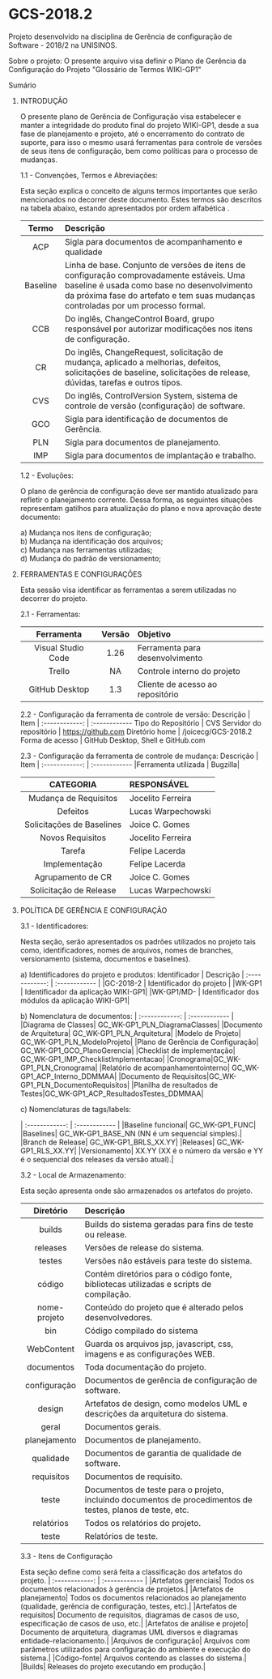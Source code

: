 # GCS-2018.2

Projeto desenvolvido na disciplina de Gerência de configuração de Software - 2018/2 na UNISINOS.

Sobre o projeto:
O presente arquivo visa definir o Plano de Gerência da Configuração do Projeto "Glossário de Termos WIKI-GP1"

Sumário



1. INTRODUÇÃO

	O presente plano de Gerência de Configuração visa estabelecer e manter a integridade do produto final do projeto WIKI-GP1, desde a sua fase de planejamento e projeto, até o encerramento do contrato de suporte, para isso o mesmo usará ferramentas para controle de versões de seus itens de configuração, bem como políticas para o processo de mudanças.

	1.1 - Convenções, Termos e Abreviações:

	Esta seção explica o conceito de alguns termos importantes que serão mencionados no decorrer deste documento. Estes termos são descritos na 		tabela abaixo, estando apresentados por ordem alfabética .

	Termo |	Descrição
	| :------------: | :------------ |
	| ACP   | Sigla para documentos de acompanhamento e qualidade   |
	| Baseline | Linha de base. Conjunto de versões de itens de configuração comprovadamente estáveis. Uma baseline é usada como base no desenvolvimento da próxima fase do artefato e tem suas mudanças controladas por um processo formal. |
	|CCB | Do inglês, ChangeControl Board, grupo responsável por autorizar modificações nos itens de configuração.|
	| CR | Do inglês, ChangeRequest, solicitação de mudança, aplicado a melhorias, defeitos, solicitações de baseline, solicitações de release, dúvidas, tarefas e outros tipos. |
	|CVS | Do inglês, ControlVersion System, sistema de controle de versão (configuração) de software. |
	|GCO |Sigla para identificação de documentos de Gerência. |
	|PLN | Sigla para documentos de planejamento. |
	|IMP | Sigla para documentos de implantação e trabalho.|

	1.2 - Evoluções:

	O plano de gerência de configuração deve ser mantido atualizado para refletir o planejamento corrente. Dessa forma, as seguintes situações 			representam gatilhos para atualização do plano e nova aprovação deste documento:

	a) Mudança nos itens de configuração;<br />
	b) Mudança na identificação dos arquivos;<br />
	c) Mudança nas ferramentas utilizadas;<br />
	d) Mudança do padrão de versionamento;<br />

2. FERRAMENTAS E CONFIGURAÇÕES

	Esta sessão visa identificar as ferramentas a serem utilizadas no decorrer do projeto.

	2.1 - Ferramentas:

	Ferramenta | Versão | Objetivo
	:--------: | :----: | :--------
	| Visual Studio Code | 1.26 | Ferramenta para desenvolvimento|
	| Trello | NA | Controle interno do projeto|
	| GitHub Desktop | 1.3 | Cliente de acesso ao repositório|

	2.2 - Configuração da ferramenta de controle de versão:
	Descrição        | Item
	| :------------: | :------------ 
	Tipo do Repositório | CVS
	Servidor do repositório | https://github.com
	Diretório home | /joicecg/GCS-2018.2
	Forma de acesso | GitHub Desktop, Shell e GitHub.com

	2.3 - Configuração da ferramenta de controle de mudança:
	Descrição        | Item
	| :------------: | :------------ 
	|Ferramenta utilizada |	Bugzilla|


	CATEGORIA		| RESPONSÁVEL
	| :-------------------: | :------------------- |
	|Mudança de Requisitos | Jocelito Ferreira|
	|Defeitos | Lucas Warpechowski|
	|Solicitações de Baselines | Joice C. Gomes|
	|Novos Requisitos | Jocelito Ferreira|
	|Tarefa | Felipe Lacerda|
	|Implementação | Felipe Lacerda|
	|Agrupamento de CR | Joice C. Gomes|
	|Solicitação de Release | Lucas Warpechowski|

3. POLÍTICA DE GERÊNCIA E CONFIGURAÇÃO

	3.1 - Identificadores:

	Nesta seção, serão apresentados os padrões utilizados no projeto tais como, identificadores, nomes de arquivos, nomes de branches, versionamento 	(sistema, documentos e baselines).

	a) Identificadores do projeto e produtos:
	Identificador 	 | Descrição
	| :------------: | :------------ |
	|GC-2018-2 | Identificador do projeto |
	|WK-GP1 | Identificador da aplicação WIKI-GP1|
	|WK-GP1/MD-<nome> | Identificador dos módulos da aplicação WIKI-GP1|

	b) Nomenclatura de documentos:
	| :------------: | :------------ |
	|Diagrama de Classes| GC_WK-GP1_PLN_DiagramaClasses|
	|Documento de Arquitetura| GC_WK-GP1_PLN_Arquitetura|
	|Modelo de Projeto| GC_WK-GP1_PLN_ModeloProjeto|
	|Plano de Gerência de Configuração| GC_WK-GP1_GCO_PlanoGerencia|
	|Checklist de implementação| GC_WK-GP1_IMP_ChecklistImplementacao|
	|Cronograma|GC_WK-GP1_PLN_Cronograma|
	|Relatório de acompanhamentointerno| GC_WK-GP1_ACP_Interno_DDMMAA|
	|Documento de Requisitos|GC_WK-GP1_PLN_DocumentoRequisitos|
	|Planilha de resultados de Testes|GC_WK-GP1_ACP_ResultadosTestes_DDMMAA|

	c) Nomenclaturas de tags/labels:
	
	| :------------: | :------------ |
	|Baseline funcional| GC_WK-GP1_FUNC|
	|Baselines| GC_WK-GP1_BASE_NN (NN é um sequencial simples).|
	|Branch de Release| GC_WK-GP1_BRLS_XX.YY|
	|Releases| GC_WK-GP1_RLS_XX.YY|
	|Versionamento| XX.YY (XX é o número da versão e YY é o sequencial dos releases da versão atual).|

	3.2 - Local de Armazenamento:
	
	Esta seção apresenta onde são armazenados os artefatos do projeto.

	Diretório	|	Descrição
	| :------------: | :------------ |
	|builds|	Builds do sistema geradas para fins de teste ou release.|
	|releases| Versões de release do sistema.|
	|testes| Versões não estáveis para teste do sistema.|
	|código|	Contém diretórios para o código fonte, bibliotecas utilizadas e scripts de compilação.|
	|nome-projeto|	Conteúdo do projeto que é alterado pelos desenvolvedores.|
	|bin|	Código compilado do sistema|
	|WebContent|	Guarda os arquivos jsp, javascript, css, imagens e as configurações WEB.|
	|documentos|	Toda documentação do projeto.|
	|   configuração|	Documentos de gerência de configuração de software.|
	|design|	Artefatos de design, como modelos UML e descrições da arquitetura do sistema.|
	|geral|	Documentos gerais.|
	|    planejamento| Documentos de planejamento.|
	|    qualidade|	Documentos de garantia de qualidade de software.|
	|requisitos|	Documentos de requisito.|
	|    teste|	Documentos de teste para o projeto, incluindo documentos de procedimentos de testes, planos de teste, etc.	|
	|relatórios|	Todos os relatórios do projeto.|
	|    teste| Relatórios de teste.|

	3.3 - Itens de Configuração
	
	Esta seção define como será feita a classificação dos artefatos do projeto.
	| :------------: | :------------ |
	|Artefatos gerenciais|	Todos os documentos relacionados à gerência de projetos.|
	|Artefatos de planejamento|	Todos os documentos relacionados ao planejamento (qualidade, gerência de configuração, testes, etc).|
	|Artefatos de requisitos|	Documento de requisitos, diagramas de casos de uso, especificação de casos de uso, etc.|
	|Artefatos de análise e projeto|	Documento de arquitetura, diagramas UML diversos e diagramas entidade-relacionamento.|
	|Arquivos de configuração|	Arquivos com parâmetros utilizados para configuração do ambiente e execução do sistema.|
	|Código-fonte|	Arquivos contendo as classes do sistema.|
	|Builds|	Releases do projeto executando em produção.|
		
	
	

